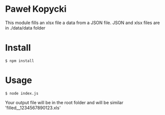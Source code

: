 # Paweł Kopycki 

This module fills an xlsx file a data from a JSON file. JSON and xlsx files are in ./data/data folder

# Install 

```
$ npm install
```

# Usage

```
$ node index.js
```
Your output file will be in the root folder and will be similar 'filled__1234567890123.xls'